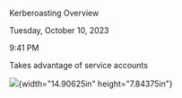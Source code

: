 Kerberoasting Overview

Tuesday, October 10, 2023

9:41 PM

Takes advantage of service accounts

![](004_Kerberoasting_Overview_000.png){width="14.90625in" height="7.84375in"}

 
